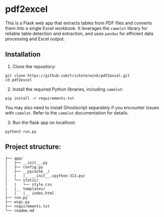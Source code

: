 # pdf2excel

  

This is a Flask web app that extracts tables from PDF files and converts them into a single Excel workbook. It leverages the `camelot` library for reliable table detection and extraction, and uses `pandas` for efficient data processing and Excel output.

## Installation
1. Clone the repository:

```
git clone https://github.com/tricksterwink/pdf2excel.git
cd pdf2excel
```
2. Install the required Python libraries, including `camelot`:

```
pip install -r requirements.txt
```

You may also need to install Ghostscript separately if you encounter issues with `camelot`. Refer to the `camelot` documentation for details.

3. Run the flask app on localhost:
```
python3 run.py
```

## Project structure:

```
├── app/
│   ├── __init__.py
│   ├── config.py
│   ├── __pycache__/
|   |   |__ __init__.cpython-313.pyc
│   └── static/
│   |   └── style.css
|   |__ templates/
|   |   |__ index.html
├── run.py
├── wsgi.py
├── requirements.txt
└── readme.md
```